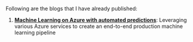 
Following are the blogs that I have already published: 

1) [__Machine Learning on Azure with automated predictions__](https://medium.com/p/machine-learning-on-azure-with-automated-predictions-51d1721210f5?source=email-a3828087c8b8--writer.postDistributed&sk=5122af06755296a6b5e869b285966f57): Leveraging various Azure services to create an end-to-end production machine learning pipeline  
